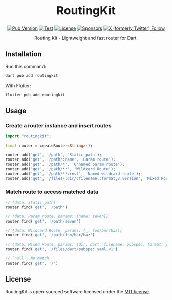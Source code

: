 <h1 align="center" style="font-size: 36px">RoutingKit</h1>

<p align="center">
  <a href="https://pub.dev/packages/routingkit"><img alt="Pub Version" src="https://img.shields.io/pub/v/routingkit?logo=dart"/></a>
  <a href="https://github.com/medz/routingkit/actions/workflows/test.yml"><img alt="Test" src="https://github.com/medz/routingkit/actions/workflows/test.yml/badge.svg?branch=main" /></a>
  <a href="https://github.com/medz/routingkit?tab=MIT-1-ov-file"><img alt="License" src="https://img.shields.io/github/license/medz/routingkit" /></a>
  <a href="https://github.com/sponsors/medz"><img alt="Sponsors" src="https://img.shields.io/github/sponsors/medz?logo=githubsponsors" /></a>
  <a href="https://twitter.com/shiweidu"><img alt="X (formerly Twitter) Follow" src="https://img.shields.io/twitter/follow/shiweidu" /></a>
</p>

<p align="center">
Routing Kit - Lightweight and fast router for Dart.
</p>

## Installation

Run this command:

```bash
dart pub add routingkit
```

With Flutter:

```bash
flutter pub add routingkit
```

## Usage

### Create a router instance and insert routes

```dart
import "routingkit";

final router = createRouter<String>();

router.add('get', '/path', 'Static path');
router.add('get', '/path/:name', 'Param route');
router.add('get', '/path/*', 'Unnamed param route');
router.add('get', '/path/**', 'Wildcard Route');
router.add('get', '/path/**:rest', 'Named wildcard route');
router.add('get', '/files/:dir/:filename.:format,v:version', 'Mixed Route');
```

### Match route to access matched data

```dart
// {data: Static path}
router.find('get', '/path')

// {data: Param route, params: {name: seven}}
router.find('get', '/path/seven')

// {data: Wildcard Route, params: {_: foo/bar/baz}}
router.find('get', '/path/foo/bar/baz')

// {data: Mixed Route, params: {dir: dart, filename: pubspec, format: yaml, version: 1}}
router.find('get', '/files/dart/pubspec.yaml,v1')

// `null`, No match.
router.find('get', '/')
```

## License

RoutingKit is open-sourced software licensed under the [MIT license](https://github.com/medz/routingkit?tab=MIT-1-ov-file).
